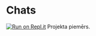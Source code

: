 # Chats
[![Run on Repl.it](https://repl.it/badge/github/rvtprog/d2-chat-piemers)](https://repl.it/github/rvtprog/d2-chat-piemers)
Projekta piemērs.

